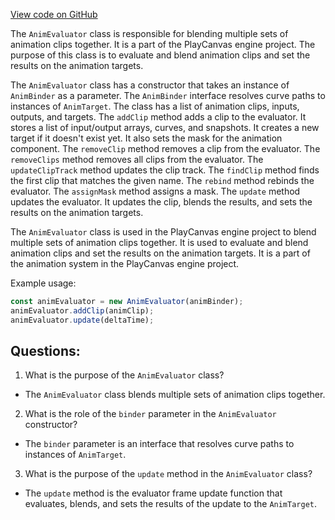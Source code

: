 [View code on GitHub](https://github.com/playcanvas/engine/src/framework/anim/evaluator/anim-evaluator.js)

The `AnimEvaluator` class is responsible for blending multiple sets of animation clips together. It is a part of the PlayCanvas engine project. The purpose of this class is to evaluate and blend animation clips and set the results on the animation targets. 

The `AnimEvaluator` class has a constructor that takes an instance of `AnimBinder` as a parameter. The `AnimBinder` interface resolves curve paths to instances of `AnimTarget`. The class has a list of animation clips, inputs, outputs, and targets. The `addClip` method adds a clip to the evaluator. It stores a list of input/output arrays, curves, and snapshots. It creates a new target if it doesn't exist yet. It also sets the mask for the animation component. The `removeClip` method removes a clip from the evaluator. The `removeClips` method removes all clips from the evaluator. The `updateClipTrack` method updates the clip track. The `findClip` method finds the first clip that matches the given name. The `rebind` method rebinds the evaluator. The `assignMask` method assigns a mask. The `update` method updates the evaluator. It updates the clip, blends the results, and sets the results on the animation targets. 

The `AnimEvaluator` class is used in the PlayCanvas engine project to blend multiple sets of animation clips together. It is used to evaluate and blend animation clips and set the results on the animation targets. It is a part of the animation system in the PlayCanvas engine project. 

Example usage:

```javascript
const animEvaluator = new AnimEvaluator(animBinder);
animEvaluator.addClip(animClip);
animEvaluator.update(deltaTime);
```
## Questions: 
 1. What is the purpose of the `AnimEvaluator` class?
- The `AnimEvaluator` class blends multiple sets of animation clips together.

2. What is the role of the `binder` parameter in the `AnimEvaluator` constructor?
- The `binder` parameter is an interface that resolves curve paths to instances of `AnimTarget`.

3. What is the purpose of the `update` method in the `AnimEvaluator` class?
- The `update` method is the evaluator frame update function that evaluates, blends, and sets the results of the update to the `AnimTarget`.